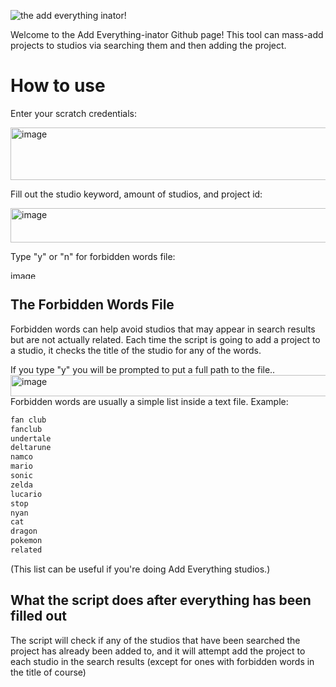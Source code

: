 ![the add everything inator!](https://github.com/user-attachments/assets/6d8ab2b0-6092-41cd-a82c-14f5697f91e7)

Welcome to the Add Everything-inator Github page! This tool can mass-add projects to studios via searching them and then adding the project.
# How to use
Enter your scratch credentials:

<img width="1090" height="84" alt="image" src="https://github.com/user-attachments/assets/68cd847f-176f-4411-b37a-c1632794f4ac" />

Fill out the studio keyword, amount of studios, and project id:

<img width="1087" height="55" alt="image" src="https://github.com/user-attachments/assets/3ea48bf1-3db1-4f1c-a970-654e67017844" />

Type "y" or "n" for forbidden words file:

<img width="1061" height="13" alt="image" src="https://github.com/user-attachments/assets/84ef2b67-692a-49c7-a392-76a333d05c41" />

<h2>The Forbidden Words File</h2>
Forbidden words can help avoid studios that may appear in search results but are not actually related. Each time the script is going to add a project to a studio, it checks the title of the studio for any of the words.

If you type "y" you will be prompted to put a full path to the file..
<img width="1103" height="34" alt="image" src="https://github.com/user-attachments/assets/1b0fef05-28b4-437f-9997-89a035b79470" />
Forbidden words are usually a simple list inside a text file. Example:

```txt
fan club
fanclub
undertale
deltarune
namco
mario
sonic
zelda
lucario
stop
nyan
cat
dragon
pokemon
related
```

(This list can be useful if you're doing Add Everything studios.)
<h2>What the script does after everything has been filled out</h2>
The script will check if any of the studios that have been searched the project has already been added to, and it will attempt add the project to each studio in the search results (except for ones with forbidden words in the title of course)
